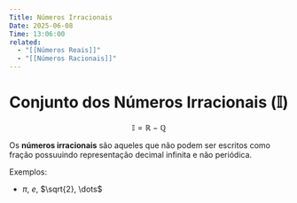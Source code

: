 ```yaml
---
Title: Números Irracionais
Date: 2025-06-08
Time: 13:06:00
related:
  - "[[Números Reais]]"
  - "[[Números Racionais]]"
---
```

# Conjunto dos Números Irracionais ($\mathbb{I}$)

$$
\mathbb{I} = \mathbb{R} - \mathbb{Q}
$$

Os **números irracionais** são aqueles que não podem ser escritos como fração possuuindo representação decimal infinita e não periódica.

Exemplos:
- $\pi$, $e$, $\sqrt{2}, \dots$